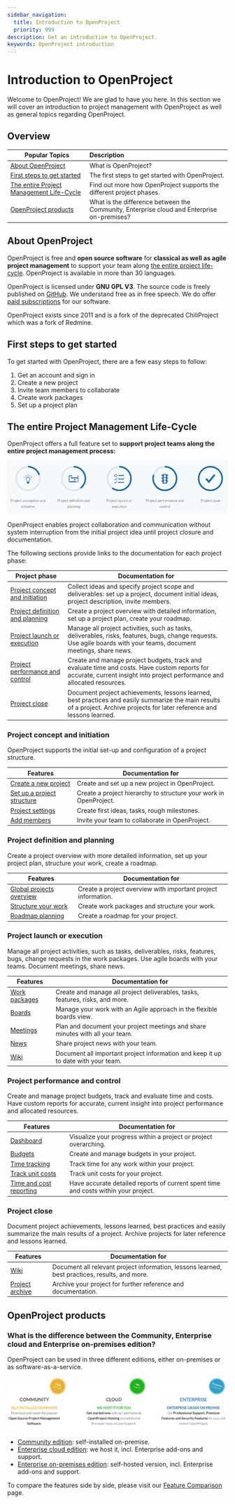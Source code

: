 ```yaml
---
sidebar_navigation:
  title: Introduction to OpenProject
  priority: 999
description: Get an introduction to OpenProject.
keywords: OpenProject introduction
---
```

# Introduction to OpenProject

Welcome to OpenProject! We are glad to have you here. In this section we will cover an introduction to project management with OpenProject as well as general topics regarding OpenProject.

## Overview

| Popular Topics                                                                        | Description                                                                                |
|---------------------------------------------------------------------------------------|:-------------------------------------------------------------------------------------------|
| [About OpenProject](#about-openproject)                                               | What is OpenProject?                                                                       |
| [First steps to get started](#first-steps-to-get-started)                             | The first steps to get started with OpenProject.                                           |
| [The entire Project Management Life-Cycle](#the-entire-project-management-life-cycle) | Find out more how OpenProject supports the different project phases.                       |
| [OpenProject products](#openproject-products)                                         | What is the difference between the Community, Enterprise cloud and Enterprise on-premises? |

## About OpenProject

OpenProject is free and **open source software** for **classical as well as agile project management** to support your team along [the entire project life-cycle](#the-entire-project-management-life-cycle). OpenProject is available in more than 30 languages.

OpenProject is licensed under **GNU GPL V3**. The source code is freely published on [GitHub](https://github.com/opf/openproject). We understand free as in free speech. We do offer [paid subscriptions](#openproject-products) for our software.

OpenProject exists since 2011 and is a fork of the deprecated ChiliProject which was a fork of Redmine.

## First steps to get started

To get started with OpenProject, there are a few easy steps to follow:

1. Get an account and sign in
2. Create a new project
3. Invite team members to collaborate
4. Create work packages
5. Set up a project plan

## The entire Project Management Life-Cycle

OpenProject offers a full feature set to **support project teams along the entire project management process:**

![Project Management Life-Cycle](1565860195298.png)

OpenProject enables project collaboration and communication without system interruption from the initial project idea until project closure and documentation.

The following sections provide links to the documentation for each project phase:

| Project phase                                                | Documentation for                                            |
| ------------------------------------------------------------ | ------------------------------------------------------------ |
| [Project concept and initiation](#project-concept-and-initiation) | Collect ideas and specify project scope and deliverables:  set up a project, document initial ideas, project description, invite members. |
| [Project definition and planning](#project-definition-and-planning) | Create a project overview with detailed information, set up a project plan, create your roadmap. |
| [Project launch or execution](#project-launch-or-execution)  | Manage all project activities, such as tasks, deliverables, risks, features, bugs, change requests. Use agile boards with your teams, document meetings, share news. |
| [Project performance and control](#project-performance-and-control) | Create and manage project budgets, track and evaluate time and costs. Have custom reports for accurate, current insight into project performance and allocated resources. |
| [Project close](#project-close)                              | Document project achievements, lessons learned, best practices and easily summarize the main results of a project. Archive projects for later reference and lessons learned. |

### Project concept and initiation

OpenProject supports the initial set-up and configuration of a project structure.

| Features                                                     | Documentation for                                            |
| ------------------------------------------------------------ | ------------------------------------------------------------ |
| [Create a new project](../projects/#create-a-new-project)    | Create and set up a new project in OpenProject.              |
| [Set up a project structure](../../user-guide/projects/#project-structure) | Create a project hierarchy to structure your work in OpenProject. |
| [Project settings](../../user-guide/projects/#project-settings) | Create first ideas, tasks, rough milestones.                 |
| [Add members](../invite-members/)                            | Invite your team to collaborate in OpenProject.              |

### Project definition and planning

Create a project overview with more detailed information, set up your project plan, structure your work, create a roadmap.

| Features                                              | Documentation for                                            |
| ----------------------------------------------------- | ------------------------------------------------------------ |
| [Global projects overview](../../user-guide/)         | Create a project overview with important project information. |
| [Structure your work](../work-packages-introduction/) | Create work packages and structure your work.                |
| [Roadmap planning](../gantt-chart-introduction/)      | Create a roadmap for your project.                           |

### Project launch or execution

Manage all project activities, such as tasks, deliverables, risks, features, bugs, change requests in the work packages. Use agile boards with your teams. Document meetings, share news.

| Features      | Documentation for                                            |
| ------------- | ------------------------------------------------------------ |
| [Work packages](../../user-guide/work-packages/create-work-package/)             | Create and manage all project deliverables, tasks, features, risks, and more. |
| [Boards](../../user-guide/agile-boards/)        | Manage your work with an Agile approach in the flexible boards view. |
| [Meetings](../../user-guide/meetings/)      | Plan and document your project meetings and share minutes with all your team. |
| [News](../../user-guide/news/)          | Share project news with your team.                           |
| [Wiki](../../user-guide/wiki/)          | Document all important project information and keep it up to date with your team. |

### Project performance and control

Create and manage project budgets, track and evaluate time and costs. Have custom reports for accurate, current insight into project performance and allocated resources.

| Features                                                              | Documentation for                                            |
|-----------------------------------------------------------------------| ------------------------------------------------------------ |
| [Dashboard](../../user-guide/home/)                                   | Visualize your progress within a project or project overarching. |
| [Budgets](../../user-guide/budgets/)                                  | Create and manage budgets in your project.                   |
| [Time tracking](../../user-guide/time-and-costs/time-tracking/)       | Track time for any work within your project.                 |
| [Track unit costs](../../user-guide/time-and-costs/cost-tracking/)    | Track unit costs for your project.                           |
| [Time and cost reporting](../../user-guide/time-and-costs/reporting/) | Have accurate detailed reports of current spent time and costs within your project. |

### Project close

Document project achievements, lessons learned, best practices and easily summarize the main results of a project. Archive projects for later reference and lessons learned.

| Features        | Documentation for                                            |
| --------------- | ------------------------------------------------------------ |
| [Wiki](../../user-guide/wiki/create-edit-wiki/)            | Document all relevant project information, lessons learned, best practices, results, and more. |
| [Project archive](../../user-guide/projects/#archive-a-project) | Archive your project for further reference and documentation. |

## OpenProject products

###  What is the difference between the Community, Enterprise cloud and Enterprise on-premises edition?

OpenProject can be used in three different editions, either on-premises or as software-as-a-service.

![openproject versions](1569586019132.png)

* [Community edition](https://www.openproject.org/download-and-installation/): self-installed on-premise.
* [Enterprise cloud edition](https://www.openproject.org/hosting/): we host it, incl. Enterprise add-ons and support.
* [Enterprise on-premises edition](https://www.openproject.org/enterprise-edition/): self-hosted version, incl. Enterprise add-ons and support.

To compare the features side by side, please visit our [Feature Comparison](https://www.openproject.org/pricing/#features) page.
